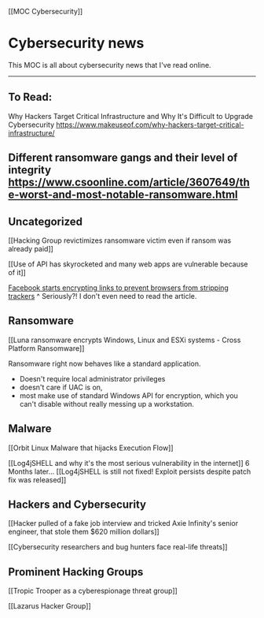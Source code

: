[[MOC Cybersecurity]]

# Cybersecurity news
This MOC is all about cybersecurity news that I've read online.

---
## To Read:
Why Hackers Target Critical Infrastructure and Why It's Difficult to Upgrade Cybersecurity
https://www.makeuseof.com/why-hackers-target-critical-infrastructure/

Different ransomware gangs and their level of integrity 
https://www.csoonline.com/article/3607649/the-worst-and-most-notable-ransomware.html
---
## Uncategorized
[[Hacking Group revictimizes ransomware victim even if ransom was already paid]]


[[Use of API has skyrocketed and many web apps are vulnerable because of it]]

[Facebook starts encrypting links to prevent browsers from stripping trackers](https://www.ghacks.net/2022/07/17/facebook-has-started-to-encrypt-links-to-counter-privacy-improving-url-stripping/)
^ Seriously?! I don't even need to read the article. 

## Ransomware
[[Luna ransomware encrypts Windows, Linux and ESXi systems - Cross Platform Ransomware]]


Ransomware right now behaves like a standard application. 
- Doesn't require local administrator privileges 
- doesn't care if UAC is on, 
- most make use of standard Windows API for encryption, which you can't disable without really messing up a workstation.

## Malware

[[Orbit Linux Malware that hijacks Execution Flow]]


[[Log4jSHELL and why it's the most serious vulnerability in the internet]]
6 Months later...
    [[Log4jSHELL is still not fixed! Exploit persists despite patch fix was released]]


## Hackers and Cybersecurity


[[Hacker pulled of a fake job  interview and tricked Axie Infinity's senior engineer, that stole them $620 million dollars]]


[[Cybersecurity researchers and bug hunters face real-life threats]]




## Prominent Hacking Groups


[[Tropic Trooper as a cyberespionage threat group]]


[[Lazarus Hacker Group]]












